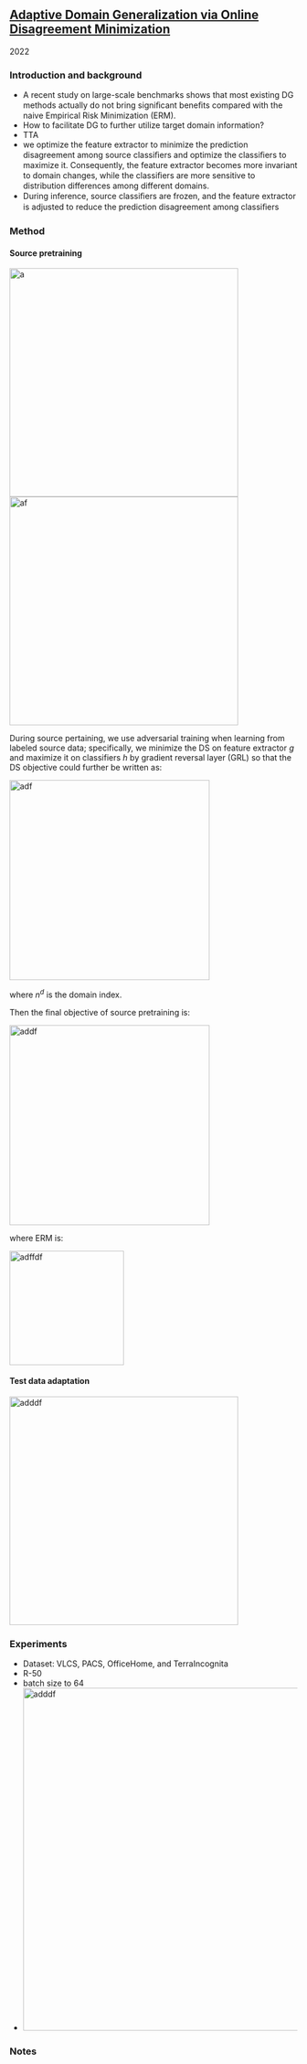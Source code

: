 ## [Adaptive Domain Generalization via Online Disagreement Minimization](https://arxiv.org/abs/2208.01996)

2022

### Introduction and background
- A recent study on large-scale benchmarks shows that most existing DG methods actually do not bring signiﬁcant beneﬁts compared with the naive Empirical Risk Minimization (ERM). 
- How to facilitate DG to further utilize target domain information?
- TTA
- we optimize the feature extractor to minimize the prediction disagreement among source classiﬁers and optimize the classiﬁers to maximize it. Consequently, the feature extractor becomes more invariant to domain changes, while the classiﬁers are more sensitive to distribution differences among different domains.
- During inference, source classiﬁers are frozen, and the feature extractor is adjusted to reduce the prediction disagreement among classiﬁers
  
### Method
#### Source pretraining
<img width=400 alt="a" src="https://github.com/Jo-wang/Daily-Paper-Reading/assets/46414159/5203c7ac-6e92-4c66-b8c9-d18dff6cdfae">

<img width=400 alt="af" src="https://github.com/Jo-wang/Daily-Paper-Reading/assets/46414159/8983a20b-7190-47de-8ce5-b84f4dffab0d">

During source pertaining, we use adversarial training when learning from labeled source data; specifically, we minimize the DS on feature extractor $g$ and maximize it on classifiers $h$ by gradient reversal layer (GRL) so that the DS objective could further be written as: 

<img width=350 alt="adf" src="https://github.com/Jo-wang/Daily-Paper-Reading/assets/46414159/8467131a-e52c-4866-ab63-cb0dfe7cc63d">

where $n^d$ is the domain index.

Then the final objective of source pretraining is: 
     
<img width=350 alt="addf" src="https://github.com/Jo-wang/Daily-Paper-Reading/assets/46414159/8220b1ef-6e0d-4061-9d44-cf0542e3d0c5">

where $\mathcal{\text{ERM}}$ is: 

<img width=200 alt="adffdf" src="https://github.com/Jo-wang/Daily-Paper-Reading/assets/46414159/f3966788-2ef2-458e-9cc9-ef23af537b61">

#### Test data adaptation

<img width=400 alt="adddf" src="https://github.com/Jo-wang/Daily-Paper-Reading/assets/46414159/e7e1f46a-8b88-4482-8d2d-50940b9db89b">

### Experiments
- Dataset: VLCS, PACS, OfficeHome, and TerraIncognita
- R-50
- batch size to 64
- <img width=600 alt="adddf" src="https://github.com/Jo-wang/Daily-Paper-Reading/assets/46414159/8459568b-0cde-4659-9b67-0bee09d388a7">

### Notes
